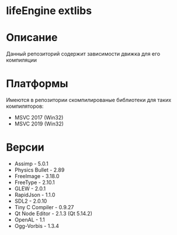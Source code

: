 # lifeEngine extlibs

# Описание
Данный репозиторий содержит зависимости движка для его компиляции

# Платформы
Имеются в репозитории скомпилированые библиотеки для таких компиляторов:
* MSVC 2017 (Win32)
* MSVC 2019 (Win32)

# Версии
* Assimp - 5.0.1
* Physics Bullet - 2.89
* FreeImage - 3.18.0
* FreeType - 2.10.1
* GLEW - 2.0.1
* RapidJson - 1.1.0
* SDL2 - 2.0.10
* Tiny C Compiler - 0.9.27
* Qt Node Editor - 2.1.3 (Qt 5.14.2)
* OpenAL - 1.1
* Ogg-Vorbis - 1.3.4